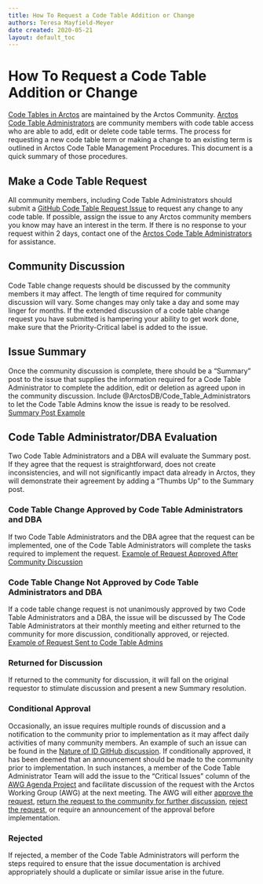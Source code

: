 ```yaml
---
title: How To Request a Code Table Addition or Change
authors: Teresa Mayfield-Meyer
date created: 2020-05-21
layout: default_toc
---
```


# How To Request a Code Table Addition or Change

[Code Tables in Arctos](http://arctos.database.museum/info/ctDocumentation.cfm) are maintained by the Arctos Community. [Arctos Code Table Administrators](http://arctos.database.museum/agent.cfm?agent_id=21327088&agent_name=Arctos%20Code%20Table%20Administrators) are community members with code table access who are able to add, edit or delete code table terms. The process for requesting a new code table term or making a change to an existing term is outlined in Arctos Code Table Management Procedures. This document is a quick summary of those procedures.

## Make a Code Table Request
All community members, including Code Table Administrators should submit a [GitHub Code Table Request Issue](https://github.com/ArctosDB/arctos/issues/new?assignees=&labels=&template=authority-request.md&title=) to request any change to any code table. If possible, assign the issue to any Arctos community members you know may have an interest in the term. If there is no response to your request within 2 days, contact one of the [Arctos Code Table Administrators](http://arctos.database.museum/agent.cfm?agent_id=21327088&agent_name=Arctos%20Code%20Table%20Administrators) for assistance.

## Community Discussion 
Code Table change requests should be discussed by the community members it may affect. The length of time required for community discussion will vary. Some changes may only take a day and some may linger for months. If the extended discussion of a code table change request you have submitted is hampering your ability to get work done, make sure that the Priority-Critical label is added to the issue.

## Issue Summary 
Once the community discussion is complete, there should be a “Summary” post to the issue that supplies the information required for a Code Table Administrator to complete the addition, edit or deletion as agreed upon in the community discussion. Include @ArctosDB/Code_Table_Administrators to let the Code Table Admins know the issue is ready to be resolved. [Summary Post Example](https://github.com/ArctosDB/arctos/issues/2137#issuecomment-548500471)

## Code Table Administrator/DBA Evaluation
Two Code Table Administrators and a DBA will evaluate the Summary post. If they agree that the request is straightforward, does not create inconsistencies, and will not significantly impact data already in Arctos, they will demonstrate their agreement by adding a “Thumbs Up” to the Summary post. 

### Code Table Change Approved by Code Table Administrators and DBA 
If two Code Table Administrators and the DBA agree that the request can be implemented, one of the Code Table Administrators will complete the tasks required to implement the request. [Example of Request Approved After Community Discussion](https://github.com/ArctosDB/arctos/issues/2137#issuecomment-548500471)

### Code Table Change Not Approved by Code Table Administrators and DBA 
If a code table change request is not unanimously approved by two Code Table Administrators and a DBA, the issue will be discussed by The Code Table Administrators at their monthly meeting and either returned to the community for more discussion, conditionally approved, or rejected. [Example of Request Sent to Code Table Admins](https://github.com/ArctosDB/arctos/issues/2579)

### Returned for Discussion 
If returned to the community for discussion, it will fall on the original requestor to stimulate discussion and present a new Summary resolution.

### Conditional Approval 
Occasionally, an issue requires multiple rounds of discussion and a notification to the community prior to implementation as it may affect daily activities of many community members. An example of such an issue can be found in the [Nature of ID GitHub discussion](https://github.com/ArctosDB/arctos/issues/2579). If conditionally approved, it has been deemed that an announcement should be made to the community prior to implementation. In such instances, a member of the Code Table Administrator Team will add the issue to the “Critical Issues” column of the [AWG Agenda Project](https://github.com/ArctosDB/arctos/projects/6) and facilitate discussion of the request with the Arctos Working Group (AWG) at the next meeting. The AWG will either [approve the request](###Code-Table-Change-Approved-by-Code-Table-Administrators-and-DBA), [return the request to the community for further discussion](###Returned-for-Discussion), [reject the request](###Rejected), or require an announcement of the approval before implementation.

### Rejected 
If rejected, a member of the Code Table Administrators will perform the steps required to ensure that the issue documentation is archived appropriately should a duplicate or similar issue arise in the future.
